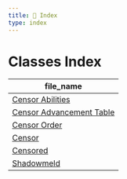 ```yaml
---
title: 📑 Index
type: index
---
```


# Classes Index

| file_name                                                   |
| ----------------------------------------------------------- |
| [Censor Abilities](../Censor%20Abilities)                   |
| [Censor Advancement Table](../Censor%20Advancement%20Table) |
| [Censor Order](../Censor%20Order)                           |
| [Censor](../Censor)                                         |
| [Censored](../Censored)                                     |
| [Shadowmeld](../Shadowmeld)                                 |
